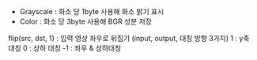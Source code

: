 * Grayscale : 화소 당 1byte 사용해 화소 밝기 표시
* Color : 화소 당 3byte 사용해 BGR 성분 저장

flip(src, dst, 1) : 입력 영상 좌우로 뒤집기
     (input, output, 대칭 방향 3가지) 
     1 : y축 대칭
     0 : 상하 대칭
     -1 : 좌우 & 상하대칭
